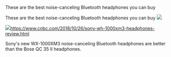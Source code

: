 These are the best noise-canceling Bluetooth headphones you can buy

These are the best noise-canceling Bluetooth headphones you can buy
![](../_resources/f1503daf30cad508dfa783fdefe6aadf.png)

![](../_resources/0a2bb339e18a3f7ec246787885394dd2.png)https://www.cnbc.com/2018/10/26/sony-wh-1000xm3-headphones-review.html

Sony's new WX-1000XM3 noise-canceling Bluetooth headphones are better than the Bose QC 35 II headphones.